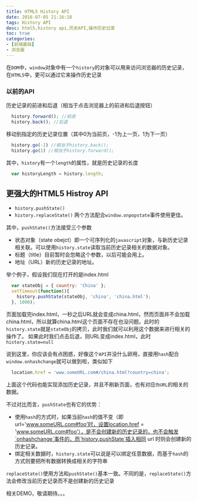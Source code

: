 ```yaml
---
title: HTML5 History API
date: 2016-07-05 21:16:18
tags: History API
desc: html5,history api,历史API,操作历史记录
toc: true
categories:
- [前端基础]
- 浏览器
---
```


在`DOM`中，`window`对象中有一个`history`的对象可以用来访问浏览器的历史记录，在`HTML5`中，更可以通过它来操作历史记录

<!--more-->

### 以前的API

历史记录的前进和后退（相当于点击浏览器上的前进和后退按钮）

```js
  history.forward(); //前进
  history.back(); //后退
```

移动到指定的历史记录位置（其中0为当前页，-1为上一页，1为下一页）

```js
  history.go(-1) //相当于history.back();
  history.go(1) //相当于history.forward();
```

其中，`history`有一个`length`的属性，就是历史记录的长度

```js
  var historyLength = history.length;
```

## 更强大的HTML5 Histroy API

- `history.pushState()`
- `history.replaceState()`
两个方法配合`window.onpopstate`事件使用更佳。

其中，`pushState()`方法接受三个参数
- 状态对象（state obejct）即一个可序列化的`javascript`对象，与新历史记录相关联。可以使用`history.state`读取当前历史记录相关的数据对象。
- 标题（title）目前暂时会忽略这个参数，以后可能会用上。
- 地址（URL）新的历史记录的地址。

举个例子，假设我们现在打开的是index.html

```js
  var stateObj = { country: 'China' };
  setTimeout(function(){
    history.pushState(stateObj, 'china', 'china.html');
  }, 1000);
```

页面加载完index.html，一秒之后URL就会变成china.html，然而页面并不会加载china.html，所以就算china.html这个页面不存在也没问题。此时的`history.state`就是`stateObj`的拷贝，此时我们就可以利用这个数据来进行相关的操作了。
如果此时我们点击后退，则URL变成index.html，此时`history.state=null`

说到这里，你应该会有点困惑，好像这个`API`并没什么卵用，直接用`hash`配合`window.onhashchange`就可以做到啦，类似如下

```js
  location.href = 'www.someURL.com#/china.html?country=china';
```

上面这个代码也能实现添加历史记录，并且不刷新页面，也有对应`伪URL`的相关的数据。

不过对比而言，`pushState`也有它的优势：

- 使用`hash`的方式时，如果当前`hash`的值不变（即url='www.someURL.com#foo'时，设置location.href = 'www.someURL.com#foo'），是不会创建新的历史记录的，也不会触发`onhashchange`事件的，而`history.pushState`插入相同 url 时则会创建新的历史记录。
- 绑定相关数据时，`history.state`可以说是可以绑定任意数据，而基于`hash`的方式则要把所有数据转换成相关的字符串

`replaceState()`使用方法和`pushState()`基本一致。不同的是，`replaceState()`方法会修改当前历史记录而不是创建新的历史记录

相关DEMO，敬请期待。。。